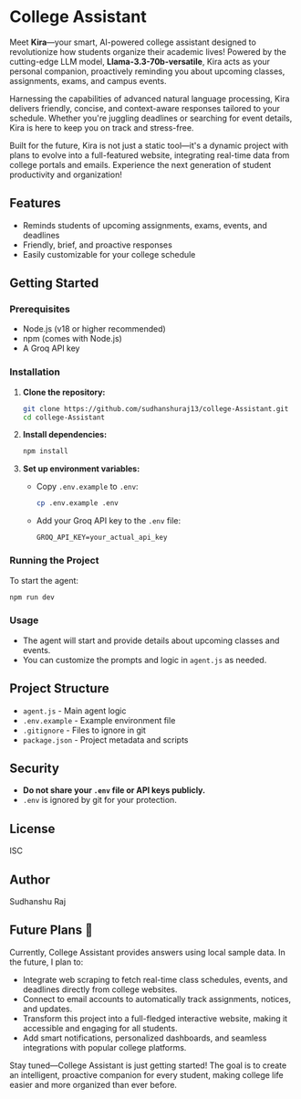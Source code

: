 # College Assistant

Meet **Kira**—your smart, AI-powered college assistant designed to revolutionize how students organize their academic lives! Powered by the cutting-edge LLM model, **Llama-3.3-70b-versatile**, Kira acts as your personal companion, proactively reminding you about upcoming classes, assignments, exams, and campus events.

Harnessing the capabilities of advanced natural language processing, Kira delivers friendly, concise, and context-aware responses tailored to your schedule. Whether you're juggling deadlines or searching for event details, Kira is here to keep you on track and stress-free.

Built for the future, Kira is not just a static tool—it's a dynamic project with plans to evolve into a full-featured website, integrating real-time data from college portals and emails. Experience the next generation of student productivity and organization!

## Features
- Reminds students of upcoming assignments, exams, events, and deadlines
- Friendly, brief, and proactive responses
- Easily customizable for your college schedule

## Getting Started

### Prerequisites
- Node.js (v18 or higher recommended)
- npm (comes with Node.js)
- A Groq API key

### Installation
1. **Clone the repository:**
   ```sh
   git clone https://github.com/sudhanshuraj13/college-Assistant.git
   cd college-Assistant
   ```

2. **Install dependencies:**
   ```sh
   npm install
   ```

3. **Set up environment variables:**
   - Copy `.env.example` to `.env`:
     ```sh
     cp .env.example .env
     ```
   - Add your Groq API key to the `.env` file:
     ```env
     GROQ_API_KEY=your_actual_api_key
     ```

### Running the Project
To start the agent:
```sh
npm run dev
```

### Usage
- The agent will start and provide details about upcoming classes and events.
- You can customize the prompts and logic in `agent.js` as needed.

## Project Structure
- `agent.js` - Main agent logic
- `.env.example` - Example environment file
- `.gitignore` - Files to ignore in git
- `package.json` - Project metadata and scripts

## Security
- **Do not share your `.env` file or API keys publicly.**
- `.env` is ignored by git for your protection.

## License
ISC

## Author
Sudhanshu Raj

## Future Plans 🚀

Currently, College Assistant provides answers using local sample data. In the future, I plan to:

- Integrate web scraping to fetch real-time class schedules, events, and deadlines directly from college websites.
- Connect to email accounts to automatically track assignments, notices, and updates.
- Transform this project into a full-fledged interactive website, making it accessible and engaging for all students.
- Add smart notifications, personalized dashboards, and seamless integrations with popular college platforms.

Stay tuned—College Assistant is just getting started! The goal is to create an intelligent, proactive companion for every student, making college life easier and more organized than ever before.
